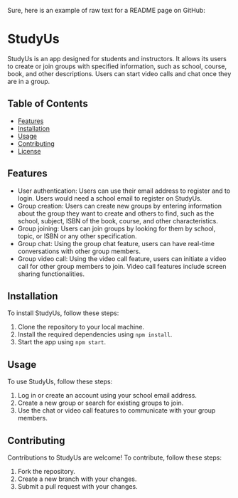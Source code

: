 Sure, here is an example of raw text for a README page on GitHub:

# StudyUs

StudyUs is an app designed for students and instructors. It allows its users to create or join groups with specified information, such as school, course, book, and other descriptions. Users can start video calls and chat once they are in a group.

## Table of Contents

- [Features](#features)
- [Installation](#installation)
- [Usage](#usage)
- [Contributing](#contributing)
- [License](#license)

## Features

- User authentication: Users can use their email address to register and to login. Users would need a school email to register on StudyUs.
- Group creation: Users can create new groups by entering information about the group they want to create and others to find, such as the school, subject, ISBN of the book, course, and other characteristics.
- Group joining: Users can join groups by looking for them by school, topic, or ISBN or any other specification.
- Group chat: Using the group chat feature, users can have real-time conversations with other group members.
- Group video call: Using the video call feature, users can initiate a video call for other group members to join. Video call features include screen sharing functionalities.

## Installation

To install StudyUs, follow these steps:

1. Clone the repository to your local machine.
2. Install the required dependencies using `npm install`.
3. Start the app using `npm start`.

## Usage

To use StudyUs, follow these steps:

1. Log in or create an account using your school email address.
2. Create a new group or search for existing groups to join.
3. Use the chat or video call features to communicate with your group members.

## Contributing

Contributions to StudyUs are welcome! To contribute, follow these steps:

1. Fork the repository.
2. Create a new branch with your changes.
3. Submit a pull request with your changes.
